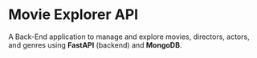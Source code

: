 # Movie Explorer API

A Back-End application to manage and explore movies, directors, actors, and genres using **FastAPI** (backend) and **MongoDB**.
